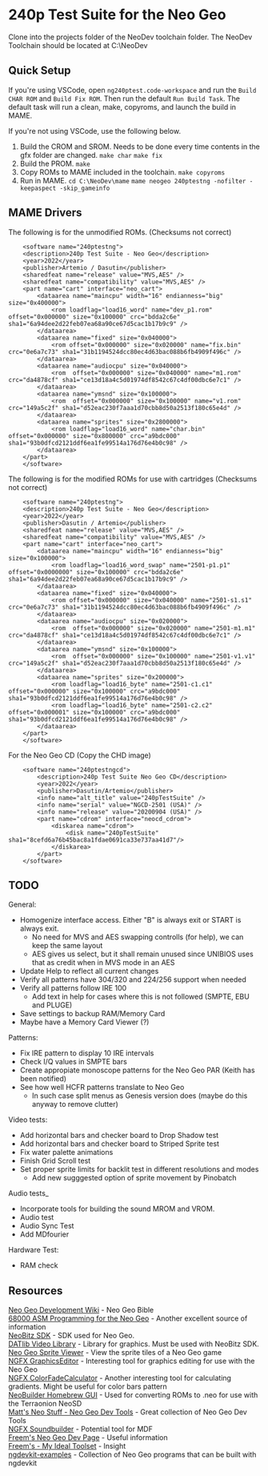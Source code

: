 # 240p Test Suite for the Neo Geo

Clone into the projects folder of the NeoDev toolchain folder. The NeoDev Toolchain should be located at C:\NeoDev

## Quick Setup

If you're using VSCode, open `ng240ptest.code-workspace` and run the `Build CHAR ROM` and `Build Fix ROM`. Then run the default `Run Build Task`. The default task will run a clean, make, copyroms, and launch the build in MAME.

If you're not using VSCode, use the following below.

1. Build the CROM and SROM. Needs to be done every time contents in the gfx folder are changed.
`make char`
`make fix`
2. Build the PROM.
`make`
3. Copy ROMs to MAME included in the toolchain.
`make copyroms`
4. Run in MAME.
`cd C:\NeoDev\mame`
`mame neogeo 240ptestng -nofilter -keepaspect -skip_gameinfo`

## MAME Drivers
The following is for the unmodified ROMs. (Checksums not correct)
```
	<software name="240ptestng">
	<description>240p Test Suite - Neo Geo</description>
	<year>2022</year>
	<publisher>Artemio / Dasutin</publisher>
	<sharedfeat name="release" value="MVS,AES" />
	<sharedfeat name="compatibility" value="MVS,AES" />
	<part name="cart" interface="neo_cart">
		<dataarea name="maincpu" width="16" endianness="big" size="0x400000">
			<rom loadflag="load16_word" name="dev_p1.rom" offset="0x000000" size="0x100000" crc="bdda2c6e" sha1="6a94dee2d22feb07ea68a90ce67d5cac1b17b9c9" />
		</dataarea>
		<dataarea name="fixed" size="0x040000">
			<rom offset="0x000000" size="0x020000" name="fix.bin" crc="0e6a7c73" sha1="31b1194524dcc80ec4d63bac088b6fb4909f496c" />
		</dataarea>
		<dataarea name="audiocpu" size="0x040000">
			<rom  offset="0x000000" size="0x040000" name="m1.rom" crc="da4878cf" sha1="ce13d18a4c5d01974df8542c67c4df00dbc6e7c1" />
		</dataarea>
		<dataarea name="ymsnd" size="0x100000">
			<rom  offset="0x000000" size="0x100000" name="v1.rom" crc="149a5c2f" sha1="d52eac230f7aaa1d70cbb8d50a2513f180c65e4d" />
		</dataarea>
		<dataarea name="sprites" size="0x2800000">
			<rom loadflag="load16_word" name="char.bin" offset="0x000000" size="0x800000" crc="a9bdc000" sha1="93b0dfcd2121ddf6ea1fe99514a176d76e4b0c98" />
		</dataarea>
	</part>
	</software>
```
The following is for the modified ROMs for use with cartridges (Checksums not correct)
```
	<software name="240ptestng">
	<description>240p Test Suite - Neo Geo</description>
	<year>2022</year>
	<publisher>Dasutin / Artemio</publisher>
	<sharedfeat name="release" value="MVS,AES" />
	<sharedfeat name="compatibility" value="MVS,AES" />
	<part name="cart" interface="neo_cart">
		<dataarea name="maincpu" width="16" endianness="big" size="0x100000">
			<rom loadflag="load16_word_swap" name="2501-p1.p1" offset="0x0000000" size="0x100000" crc="bdda2c6e" sha1="6a94dee2d22feb07ea68a90ce67d5cac1b17b9c9" />
		</dataarea>
		<dataarea name="fixed" size="0x040000">
			<rom offset="0x000000" size="0x040000" name="2501-s1.s1" crc="0e6a7c73" sha1="31b1194524dcc80ec4d63bac088b6fb4909f496c" />
		</dataarea>
		<dataarea name="audiocpu" size="0x020000">
			<rom  offset="0x000000" size="0x020000" name="2501-m1.m1" crc="da4878cf" sha1="ce13d18a4c5d01974df8542c67c4df00dbc6e7c1" />
		</dataarea>
		<dataarea name="ymsnd" size="0x100000">
			<rom  offset="0x000000" size="0x100000" name="2501-v1.v1" crc="149a5c2f" sha1="d52eac230f7aaa1d70cbb8d50a2513f180c65e4d" />
		</dataarea>
		<dataarea name="sprites" size="0x200000">
			<rom loadflag="load16_byte" name="2501-c1.c1" offset="0x000000" size="0x100000" crc="a9bdc000" sha1="93b0dfcd2121ddf6ea1fe99514a176d76e4b0c98" />
			<rom loadflag="load16_byte" name="2501-c2.c2" offset="0x000001" size="0x100000" crc="a9bdc000" sha1="93b0dfcd2121ddf6ea1fe99514a176d76e4b0c98" />
		</dataarea>
	</part>
	</software>
```
For the Neo Geo CD (Copy the CHD image)
```
	<software name="240ptestngcd">
		<description>240p Test Suite Neo Geo CD</description>
		<year>2022</year>
		<publisher>Dasutin/Artemio</publisher>
		<info name="alt_title" value="240pTestSuite" />
		<info name="serial" value="NGCD-2501 (USA)" />
		<info name="release" value="20200904 (USA)" />
		<part name="cdrom" interface="neocd_cdrom">
			<diskarea name="cdrom">
				<disk name="240pTestSuite" sha1="8cefd6a76b45bac8a1fdae0691ca33e737aa41d7"/>
			</diskarea>
		</part>
	</software>
```

## TODO

General:
- Homogenize interface access. Either "B" is always exit or START is always exit.
    - No need for MVS and AES swapping controlls (for help), we can keep the same layout
    - AES gives us select, but it shall remain unused since UNIBIOS uses that as credit when in MVS mode in an AES
- Update Help to reflect all current changes
- Verify all patterns have 304/320 and 224/256 support when needed
- Verify all patterns follow IRE 100
    - Add text in help for cases where this is not followed (SMPTE, EBU and PLUGE)
- Save settings to backup RAM/Memory Card
- Maybe have a Memory Card Viewer (?)

Patterns:
- Fix IRE pattern to display 10 IRE intervals
- Check I/Q values in SMPTE bars
- Create appropiate monoscope patterns for the Neo Geo PAR (Keith has been notified)
- See how well HCFR patterns translate to Neo Geo
    - In such case split menus as Genesis version does (maybe do this anyway to remove clutter)

Video tests:
- Add horizontal bars and checker board to Drop Shadow test
- Add horizontal bars and checker board to Striped Sprite test
- Fix water palette animations
- Finish Grid Scroll test
- Set proper sprite limits for backlit test in different resolutions and modes
    - Add new sugggested option of sprite movement by Pinobatch

Audio tests_
   - Incorporate tools for building the sound MROM and VROM.
   - Audio test
   - Audio Sync Test
   - Add MDfourier

Hardware Test:
   - RAM check

## Resources
[Neo Geo Development Wiki](https://wiki.neogeodev.org/index.php?title=Main_Page) - Neo Geo Bible<br>
[68000 ASM Programming for the Neo Geo](https://www.chibiakumas.com/68000/neogeo.php) - Another excellent source of information<br>
[NeoBitz SDK](http://sebastianmihai.com/neogeo-neo-thunder.html) - SDK used for Neo Geo.<br>
[DATlib Video Library](https://www.yaronet.com/topics/189390-datlib-update-03) - Library for graphics. Must be used with NeoBitz SDK.<br>
[Neo Geo Sprite Viewer](https://neospriteviewer.mattgreer.dev/) - View the sprite tiles of a Neo Geo game<br>
[NGFX GraphicsEditor](https://blastar.citavia.de/index.php?controller=post&action=view&id_post=37) - Interesting tool for graphics editing for use with the Neo Geo<br>
[NGFX ColorFadeCalculator](https://blastar.citavia.de/index.php?controller=post&action=view&id_post=34) - Another interesting tool for calculating gradients. Might be useful for color bars pattern<br>
[NeoBuilder Homebrew GUI](https://bidouillouzzz.blogspot.com/2022/02/neobuilder-homebrew-gui.html#more) - Used for converting ROMs to .neo for use with the Terraonion NeoSD<br>
[Matt's Neo Stuff - Neo Geo Dev Tools](https://neogeo.mattgreer.dev/tools) - Great collection of Neo Geo Dev Tools<br>
[NGFX Soundbuilder](https://blastar.citavia.de/index.php?controller=blog&action=view&category=ngfx-toolchain) - Potential tool for MDF<br>
[Freem's Neo Geo Dev Page](http://www.ajworld.net/neogeodev/) - Useful information<br>
[Freem's - My Ideal Toolset](http://www.ajworld.net/neogeodev/ideal_tools.html) - Insight<br>
[ngdevkit-examples](https://github.com/dciabrin/ngdevkit-examples) - Collection of Neo Geo programs that can be built with ngdevkit<br>
